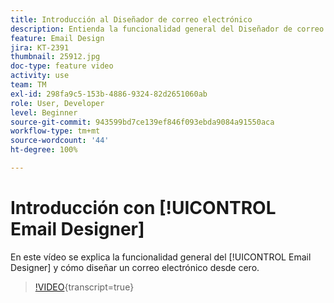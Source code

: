 ```yaml
---
title: Introducción al Diseñador de correo electrónico
description: Entienda la funcionalidad general del Diseñador de correo electrónico y cómo diseñar un correo electrónico desde cero.
feature: Email Design
jira: KT-2391
thumbnail: 25912.jpg
doc-type: feature video
activity: use
team: TM
exl-id: 298fa9c5-153b-4886-9324-82d2651060ab
role: User, Developer
level: Beginner
source-git-commit: 943599bd7ce139ef846f093ebda9084a91550aca
workflow-type: tm+mt
source-wordcount: '44'
ht-degree: 100%

---
```


# Introducción con [!UICONTROL Email Designer]

En este vídeo se explica la funcionalidad general del [!UICONTROL Email Designer] y cómo diseñar un correo electrónico desde cero.

>[!VIDEO](https://video.tv.adobe.com/v/25912?learn=on){transcript=true}
